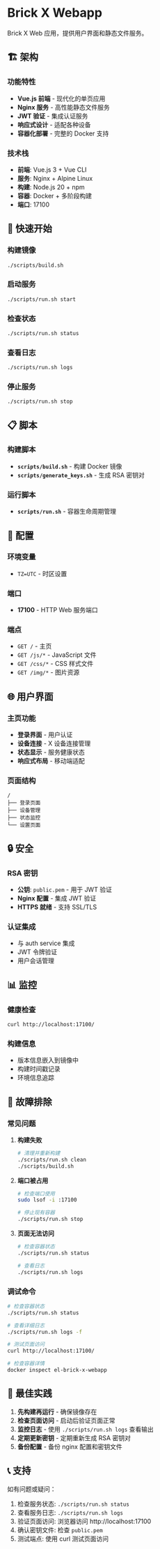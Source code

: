 # Brick X Webapp

Brick X Web 应用，提供用户界面和静态文件服务。

## 🏗️ 架构

### 功能特性
- **Vue.js 前端** - 现代化的单页应用
- **Nginx 服务** - 高性能静态文件服务
- **JWT 验证** - 集成认证服务
- **响应式设计** - 适配各种设备
- **容器化部署** - 完整的 Docker 支持

### 技术栈
- **前端**: Vue.js 3 + Vue CLI
- **服务**: Nginx + Alpine Linux
- **构建**: Node.js 20 + npm
- **容器**: Docker + 多阶段构建
- **端口**: 17100

## 🚀 快速开始

### 构建镜像
```bash
./scripts/build.sh
```

### 启动服务
```bash
./scripts/run.sh start
```

### 检查状态
```bash
./scripts/run.sh status
```

### 查看日志
```bash
./scripts/run.sh logs
```

### 停止服务
```bash
./scripts/run.sh stop
```

## 📋 脚本

### 构建脚本
- **`scripts/build.sh`** - 构建 Docker 镜像
- **`scripts/generate_keys.sh`** - 生成 RSA 密钥对

### 运行脚本
- **`scripts/run.sh`** - 容器生命周期管理

## 🔧 配置

### 环境变量
- `TZ=UTC` - 时区设置

### 端口
- **17100** - HTTP Web 服务端口

### 端点
- `GET /` - 主页
- `GET /js/*` - JavaScript 文件
- `GET /css/*` - CSS 样式文件
- `GET /img/*` - 图片资源

## 🌐 用户界面

### 主页功能
- **登录界面** - 用户认证
- **设备连接** - X 设备连接管理
- **状态显示** - 服务健康状态
- **响应式布局** - 移动端适配

### 页面结构
```
/
├── 登录页面
├── 设备管理
├── 状态监控
└── 设置页面
```

## 🔒 安全

### RSA 密钥
- **公钥**: `public.pem` - 用于 JWT 验证
- **Nginx 配置** - 集成 JWT 验证
- **HTTPS 就绪** - 支持 SSL/TLS

### 认证集成
- 与 auth service 集成
- JWT 令牌验证
- 用户会话管理

## 📊 监控

### 健康检查
```bash
curl http://localhost:17100/
```

### 构建信息
- 版本信息嵌入到镜像中
- 构建时间戳记录
- 环境信息追踪

## 🐛 故障排除

### 常见问题

1. **构建失败**
   ```bash
   # 清理并重新构建
   ./scripts/run.sh clean
   ./scripts/build.sh
   ```

2. **端口被占用**
   ```bash
   # 检查端口使用
   sudo lsof -i :17100
   
   # 停止现有容器
   ./scripts/run.sh stop
   ```

3. **页面无法访问**
   ```bash
   # 检查容器状态
   ./scripts/run.sh status
   
   # 查看日志
   ./scripts/run.sh logs
   ```

### 调试命令
```bash
# 检查容器状态
./scripts/run.sh status

# 查看详细日志
./scripts/run.sh logs -f

# 测试页面访问
curl http://localhost:17100/

# 检查容器详情
docker inspect el-brick-x-webapp
```

## 🎯 最佳实践

1. **先构建再运行** - 确保镜像存在
2. **检查页面访问** - 启动后验证页面正常
3. **监控日志** - 使用 `./scripts/run.sh logs` 查看输出
4. **定期更新密钥** - 定期重新生成 RSA 密钥对
5. **备份配置** - 备份 nginx 配置和密钥文件

## 📞 支持

如有问题或疑问：
1. 检查服务状态: `./scripts/run.sh status`
2. 查看服务日志: `./scripts/run.sh logs`
3. 验证页面访问: 浏览器访问 http://localhost:17100
4. 确认密钥文件: 检查 `public.pem`
5. 测试端点: 使用 curl 测试页面访问 